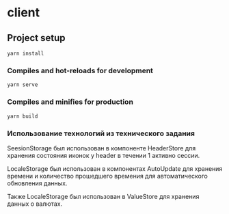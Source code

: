 # client

## Project setup
```
yarn install
```

### Compiles and hot-reloads for development
```
yarn serve
```

### Compiles and minifies for production
```
yarn build
```

### Использование технологий из технического задания 

SeesionStorage был использован в компоненте HeaderStore для хранения состояния иконок у header  в течении 1 активно сессии.

LocaleStorage был использован в компонентах AutoUpdate для хранения времени и количество прошедшего времения для  автоматического обновления данных.

Также LocaleStorage был использован в ValueStore для хранения данных о валютах.
